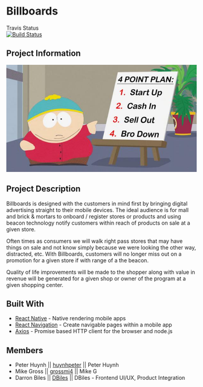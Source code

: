 # Billboards

Travis Status\
[![Build Status](https://travis-ci.org/GTBC-Juggernaunts/Billboards.svg?branch=master)](https://travis-ci.org/GTBC-Juggernaunts/Billboards)

## Project Information
![Goals](./mobile/assets/goals.jpg)

## Project Description

Billboards is designed with the customers in mind first by bringing digital advertising straight to their mobile devices. The ideal audience is for mall and brick & mortars to onboard / register stores or products and using beacon technology notify customers within reach of products on sale at a given store.

Often times as consumers we will walk right pass stores that may have things on sale and not know simply because we were looking the other way, distracted, etc. With Billboards, customers will no longer miss out on a promotion for a given store if with range of a the beacon.

Quality of life improvements will be made to the shopper along with value in revenue will be generated for a given shop  or owner of the program at a given shopping center.

## Built With

* [React Native](https://www.npmjs.com/package/react-native-cli) - Native rendering mobile apps
* [React Navigation](https://www.npmjs.com/package/react-navigation) - Create navigable pages within a mobile app
* [Axios](https://www.npmjs.com/package/axios) - Promise based HTTP client for the browser and node.js

## Members

* Peter Huynh || [huynhpeter](https://github.com/huynhpeter) || Peter Huynh
* Mike Gross || [grossmi4](https://github.com/grossmi4) || Mike G
* Darron Biles || [DBiles](https://github.com/DBiles) || DBiles - Frontend UI/UX, Product Integration
